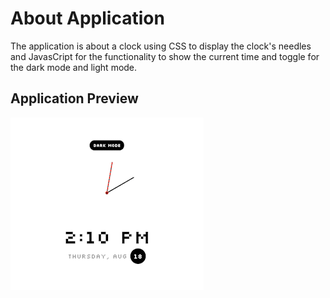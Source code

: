 # About Application

The application is about a clock using CSS to display the clock's needles and JavasCript for the functionality to show the current time and toggle for the dark mode and light mode.

## Application Preview

![gif preview](assets/theme-clock.gif)